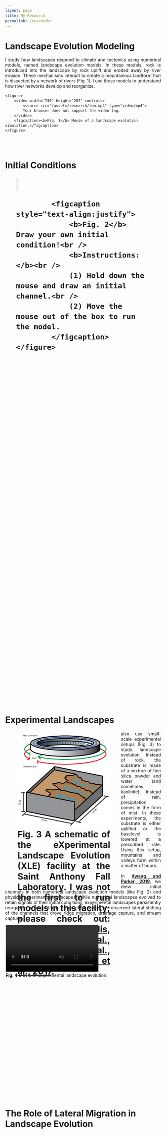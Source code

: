 ```yaml
---
layout: page
title: My Research
permalink: /research/
---
```

<html>
<head>
<style>
</style>
</head>
<body>


<h1><b>Landscape Evolution Modeling </b></h1>
	<p style="text-align:justify">
		I study how landscapes respond to climate and tectonics using numerical models, named landscape evolution models. In these models, rock is introduced into the landscape by rock uplift and eroded away by river erosion. These mechanisms interact to create a mountainous landform that is dissected by a network of rivers (Fig. 1). I use these models to understand how river networks develop and reorganize.
	</p>

	<figure>
		<video width="740" height="287" controls>
			<source src="/assets/research/lem.mp4" type="video/mp4">
			Your browser does not support the video tag.
		</video> 
		<figcaption><b>Fig. 1</b> Movie of a landscape evolution simulation.</figcaption>
	</figure>

<br />
<br />

<h1><b>Initial Conditions</b>
	<figure style="float: right;margin-left:15px;float:right;padding-left:20px;">
			<canvas id="myCanvas" width = "350" height ="350" onmousedown="draw_on(event)" onmouseup = "draw_off(event)" onmousemove = "mouse_loc(event)" onmouseout = "start_sim(event)" onmouseover = "start_draw(event)" style ="border:4px solid #ededed;"></canvas>
			<script src="/assets/js/lem.js" type="text/javascript"></script>
			
			<figcaption style="text-align:justify">
				<b>Fig. 2</b> Draw your own initial condition!<br />
				<b>Instructions:</b><br />
				(1) Hold down the mouse and draw an initial channel.<br />
				(2) Move the mouse out of the box to run the model.
			</figcaption>
	</figure>
</h1>

	<p style="text-align:justify">
		I am particularly interested in how the initial topography affects landscape evolution modeling. Typically for initial topographies, modelers start with a flat landscape and then add random, small topographic perturbations.
	<br />
	<br />
		However, when you deliberately add structure (e.g., a small channel) to the initial topography, its signal is amplified and permanently retained in the landscape as a valley. We call this phenomenon, <b><i>Extreme Memory</i></b>. See for yourself; draw your own initial condition in Fig. 2!
	<br />
	<br /> 
		See more in <a href="https://doi.org/10.1029/2019GL083305"><b>Kwang and Parker, 2019</b></a>.
	</p>

<br /> 
<br />
<br /> 
<br />


<h1><b>Experimental Landscapes</b>
	<figure alt="Grid" style="width:300px;height:300px;margin-right:15px;float:left;padding-right:20px;padding-bottom:170px">
		<img src="/assets/research/xlm_schematic.png">
		<figcaption style="text-align:justify">
			<b>Fig. 3</b> A schematic of the eXperimental Landscape Evolution (XLE) facility at the Saint Anthony Fall Laboratory. I was not the first to run models in this facility; please check out: 
			<a href="https://doi.org/10.1002/2014WR016223"><b>Reinhardt and Ellis, 2015</b></a>;
			<a href="https://doi.org/10.1002/2015WR017161"><b>Singh et al., 2015</b></a>;
			<a href="https://doi.org/10.1126/science.aab0017"><b>Sweeney et al., 2015</b></a>; and
			<a href="https://doi.org/10.1126/sciadv.1701683"><b>Tejedor et al., 2017</b></a>.
		</figcaption>
</figure>
</h1>
	<p style="text-align:justify">
		also use small-scale experimental setups (Fig. 3) to study landscape evolution. Instead of rock, the substrate is made of a mixture of fine silica powder and water (and sometimes kaolinite). Instead of rain, precipitation comes in the form of mist. In these experiments, the substrate is either uplifted or the baselevel is lowered at a prescribed rate. Using this setup, mountains and valleys form within a matter of hours.
	<br />
	<br /> 
		In <a href="https://doi.org/10.1029/2019GL083305"><b>Kwang and Parker, 2019</b></a>, we drew initial channels in both numerical landscape evolution models (like Fig. 2) and physical experimental landscapes. While numerical landscapes evolved to retain signals of their initial conditions, experimental landscapes persistently reorganize to forget them. In our experiments, we observed lateral shifting of the channels that drove ridge migration, drainage capture, and stream capture.
	</p>
	<figure style="width:500px;height:500px;display: block;margin: auto;">
		<video controls>
			<source src="/assets/research/dem_animated.mp4" type="video/mp4">
			Your browser does not support the video tag.
		</video> 
	<figcaption><b>Fig. 4</b> Movie of experimental landscape evolution.</figcaption>
	</figure>
	
<br /> 
<br /> 
<br /> 

<h1><b>The Role of Lateral Migration in Landscape Evolution</b></h1>

</body>
</html>



